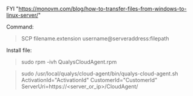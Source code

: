 FYI "https://monovm.com/blog/how-to-transfer-files-from-windows-to-linux-server/"

Command:

> SCP filename.extension username@serveraddress:filepath

Install file:
> sudo rpm -ivh QualysCloudAgent.rpm

> sudo /usr/local/qualys/cloud-agent/bin/qualys-cloud-agent.sh ActivationId="ActivationId" CustomerId="CustomerId" ServerUri=https://<server_or_ip>/CloudAgent/
